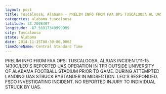 ```yaml
---
layout: post
title: Tuscaloosa, Alabama - PRELIM INFO FROM FAA OPS TUSCALOOSA AL UAS INCIDENT 11 15 1430C LEO S REPORTED
categories: alabama tuscaloosa
latitude: 33.2098407
longitude: -87.56917349999999
city: Tuscaloosa
state: Alabama
date: 2014-11-15T08:30:00.000Z
timeZoneName: Central Standard Time
---
```


PRELIM INFO FROM FAA OPS: TUSCALOOSA, AL/UAS INCIDENT/11-15 1430C/LEO'S REPORTED UAS OPERATION IN TFR OUTSIDE UNIVERSITY OF ALABAMA FOOTBALL STADIUM PRIOR TO GAME. DURING ATTEMPTED LANDING UAS STRUCK BYSTANDER IN MIDSECTION. LEO'S RESPONDED. FSDO INVESTIGATING INCIDENT. NO REPORTED INJURY TO INDIVIDUAL STRUCK BY UAS.